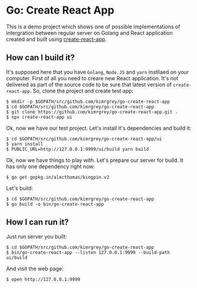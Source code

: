 # Go: Create React App

This is a demo project which shows one of possible implementations of intergration between regular server on Golang and React application created and built using [create-react-app](https://github.com/facebook/create-react-app).

## How can I build it?

It's supposed here that you have `Golang`, `Node.JS` and `yarn` instllaed on your computer. First of all you need to creare new React application. It's not delivered as part of the source code to be sure that latest version of `create-react-app`. So, clone the project and create test app:

```
$ mkdir -p $GOPATH/src/github.com/kimrgrey/go-create-react-app
$ cd $GOPATH/src/github.com/kimrgrey/go-create-react-app
$ git clone https://github.com/kimrgrey/go-create-react-app.git .
$ npx create-react-app ui
```

Ok, now we have our test project. Let's install it's dependencies and build it:

```
$ cd $GOPATH/src/github.com/kimrgrey/go-create-react-app/ui
$ yarn install
$ PUBLIC_URL=http://127.0.0.1:9999/ui/build yarn build
```

Ok, now we have things to play with. Let's prepare our server for build. It has only one dependency right now:

```
$ go get gopkg.in/alecthomas/kingpin.v2
```

Let's build:

```
$ cd $GOPATH/src/github.com/kimrgrey/go-create-react-app
$ go build -o bin/go-create-react-app
```

## How I can run it?

Just run server you built:

```
$ cd $GOPATH/src/github.com/kimrgrey/go-create-react-app
$ bin/go-create-react-app --listen 127.0.0.1:9999 --build-path ui/build
```

And visit the web page:

```
$ open http://127.0.0.1:9999
```